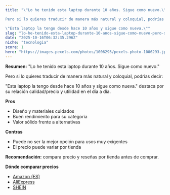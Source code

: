```yaml
---
title: "\"Lo he tenido esta laptop durante 10 años. Sigue como nuevo.\" 

Pero si lo quieres traducir de manera más natural y coloquial, podrías decir:

\"Esta laptop la tengo desde hace 10 años y sigue como nueva.\""
slug: "lo-he-tenido-esta-laptop-durante-10-anos-sigue-como-nuevo-pero-si-lo-quieres-tra"
date: "2025-10-16T06:32:35.296Z"
niche: "tecnologia"
score: 1
hero: "https://images.pexels.com/photos/1006293/pexels-photo-1006293.jpeg?auto=compress&cs=tinysrgb&fit=crop&h=627&w=1200&auto=compress&cs=tinysrgb&w=1200&h=675&fit=crop"
---
```


**Resumen:** "Lo he tenido esta laptop durante 10 años. Sigue como nuevo." 

Pero si lo quieres traducir de manera más natural y coloquial, podrías decir:

"Esta laptop la tengo desde hace 10 años y sigue como nueva." destaca por su relación calidad/precio y utilidad en el día a día.

**Pros**
- Diseño y materiales cuidados
- Buen rendimiento para su categoría
- Valor sólido frente a alternativas

**Contras**
- Puede no ser la mejor opción para usos muy exigentes
- El precio puede variar por tienda

**Recomendación:** compara precio y reseñas por tienda antes de comprar.

**Dónde comparar precios**
- [Amazon (ES)](https://www.amazon.es/s?k=%22Lo%20he%20tenido%20esta%20laptop%20durante%2010%20a%C3%B1os.%20Sigue%20como%20nuevo.%22%20%0A%0APero%20si%20lo%20quieres%20traducir%20de%20manera%20m%C3%A1s%20natural%20y%20coloquial%2C%20podr%C3%ADas%20decir%3A%0A%0A%22Esta%20laptop%20la%20tengo%20desde%20hace%2010%20a%C3%B1os%20y%20sigue%20como%20nueva.%22&tag=teknovashop25-21)
- [AliExpress](https://www.aliexpress.com/wholesale?SearchText=%22Lo%20he%20tenido%20esta%20laptop%20durante%2010%20a%C3%B1os.%20Sigue%20como%20nuevo.%22%20%0A%0APero%20si%20lo%20quieres%20traducir%20de%20manera%20m%C3%A1s%20natural%20y%20coloquial%2C%20podr%C3%ADas%20decir%3A%0A%0A%22Esta%20laptop%20la%20tengo%20desde%20hace%2010%20a%C3%B1os%20y%20sigue%20como%20nueva.%22)
- [SHEIN](https://www.shein.com/pdsearch/%22Lo%20he%20tenido%20esta%20laptop%20durante%2010%20a%C3%B1os.%20Sigue%20como%20nuevo.%22%20%0A%0APero%20si%20lo%20quieres%20traducir%20de%20manera%20m%C3%A1s%20natural%20y%20coloquial%2C%20podr%C3%ADas%20decir%3A%0A%0A%22Esta%20laptop%20la%20tengo%20desde%20hace%2010%20a%C3%B1os%20y%20sigue%20como%20nueva.%22)